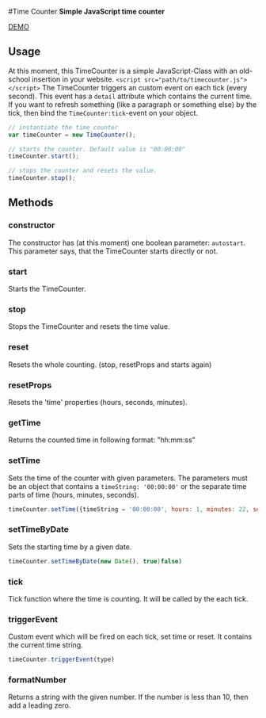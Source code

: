 #Time Counter
**Simple JavaScript time counter**

[DEMO](https://code-worker.de/timecounterjs)

## Usage 
At this moment, this TimeCounter is a simple JavaScript-Class with an old-school insertion in your website. 
`<script src="path/to/timecounter.js"></script>`
The TimeCounter triggers an custom event on each tick (every second).
This event has a `detail` attribute which contains the current time.
If you want to refresh something (like a paragraph or something else) by the tick, then bind the `TimeCounter:tick`-event on your object.

```js
// instantiate the time counter
var timeCounter = new TimeCounter();

// starts the counter. Default value is "00:00:00"
timeCounter.start();

// stops the counter and resets the value.
timeCounter.stop();
```

## Methods 
### constructor 
The constructor has (at this moment) one boolean parameter: `autostart`.
This parameter says, that the TimeCounter starts directly or not.

### start 
Starts the TimeCounter.

### stop 
Stops the TimeCounter and resets the time value.

### reset
Resets the whole counting. (stop, resetProps and starts again)

### resetProps
Resets the 'time' properties (hours, seconds, minutes).

### getTime 
Returns the counted time in following format: "hh:mm:ss"

### setTime
Sets the time of the counter with given parameters.
The parameters must be an object that contains a `timeString: '00:00:00'` or the separate time parts of time (hours, minutes, seconds).
```js
timeCounter.setTime({timeString = '00:00:00', hours: 1, minutes: 22, seconds: 33});
```

### setTimeByDate
Sets the starting time by a given date.
```js
timeCounter.setTimeByDate(new Date(), true|false)
```

### tick 
Tick function where the time is counting. It will be called by the each tick.

### triggerEvent
Custom event which will be fired on each tick, set time or reset.
It contains the current time string.
```js
timeCounter.triggerEvent(type)
```

### formatNumber 
Returns a string with the given number. 
If the number is less than 10, then add a leading zero.


